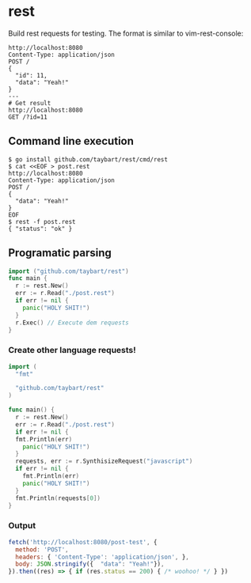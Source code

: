 # rest

Build rest requests for testing. The format is similar to vim-rest-console:

```http
http://localhost:8080
Content-Type: application/json
POST /
{
  "id": 11,
  "data": "Yeah!"
}
---
# Get result
http://localhost:8080
GET /?id=11
```

## Command line execution

```shell
$ go install github.com/taybart/rest/cmd/rest
$ cat <<EOF > post.rest
http://localhost:8080
Content-Type: application/json
POST /
{
  "data": "Yeah!"
}
EOF
$ rest -f post.rest
{ "status": "ok" }
```

## Programatic parsing

```go
import ("github.com/taybart/rest")
func main {
  r := rest.New()
  err := r.Read("./post.rest")
  if err != nil {
    panic("HOLY SHIT!")
  }
  r.Exec() // Execute dem requests
}
```


### Create other language requests!

```go
import (
  "fmt"

  "github.com/taybart/rest"
)

func main() {
  r := rest.New()
  err := r.Read("./post.rest")
  if err != nil {
  fmt.Println(err)
    panic("HOLY SHIT!")
  }
  requests, err := r.SynthisizeRequest("javascript")
  if err != nil {
    fmt.Println(err)
    panic("HOLY SHIT!")
  }
  fmt.Println(requests[0])
}

```

### Output

```javascript
fetch('http://localhost:8080/post-test', {
  method: 'POST',
  headers: { 'Content-Type': 'application/json', },
  body: JSON.stringify({  "data": "Yeah!"}),
}).then((res) => { if (res.status == 200) { /* woohoo! */ } })
```
